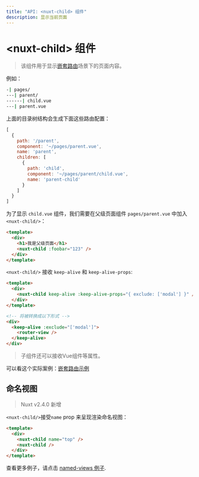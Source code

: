 ```yaml
---
title: "API: <nuxt-child> 组件"
description: 显示当前页面
---
```


# &lt;nuxt-child&gt; 组件

> 该组件用于显示[嵌套路由](/guide/routing#嵌套路由)场景下的页面内容。

例如：

```bash
-| pages/
---| parent/
------| child.vue
---| parent.vue
```

上面的目录树结构会生成下面这些路由配置：

```js
[
  {
    path: '/parent',
    component: '~/pages/parent.vue',
    name: 'parent',
    children: [
      {
        path: 'child',
        component: '~/pages/parent/child.vue',
        name: 'parent-child'
      }
    ]
  }
]
```

为了显示 `child.vue` 组件，我们需要在父级页面组件 `pages/parent.vue` 中加入 `<nuxt-child/>`：

```html
<template>
  <div>
    <h1>我是父级页面</h1>
    <nuxt-child :foobar="123" />
  </div>
</template>
```
`<nuxt-child/>` 接收 `keep-alive` 和 `keep-alive-props`:

```html
<template>
  <div>
    <nuxt-child keep-alive :keep-alive-props="{ exclude: ['modal'] }" />
  </div>
</template>

<!-- 将被转换成以下形式 -->
<div>
  <keep-alive :exclude="['modal']">
    <router-view />
  </keep-alive>
</div>
```

> 子组件还可以接收Vue组件等属性。

可以看这个实际案例：[嵌套路由示例](/examples/nested-routes)

## 命名视图

> Nuxt v2.4.0 新增

`<nuxt-child/>`接受`name` prop 来呈现渲染命名视图：

```html
<template>
  <div>
    <nuxt-child name="top" />
    <nuxt-child />
  </div>
</template>
```

查看更多例子，请点击 [named-views 例子](/examples/named-views).
